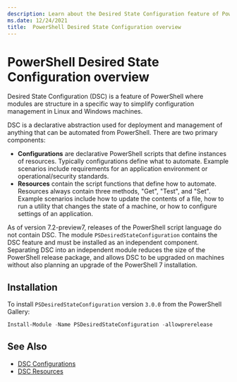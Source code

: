 ```yaml
---
description: Learn about the Desired State Configuration feature of PowerShell including the purpose and when it should be used.
ms.date: 12/24/2021
title:  PowerShell Desired State Configuration overview
---
```


# PowerShell Desired State Configuration overview

Desired State Configuration (DSC) is a feature of PowerShell
where modules are structure in a specific way
to simplify configuration management in Linux and Windows machines.

DSC is a declarative abstraction used for deployment and management of anything
that can be automated from PowerShell.
There are two primary components:

- **Configurations** are declarative PowerShell scripts that
  define instances of resources. Typically configurations define what to automate.
  Example scenarios include requirements for an application environment
  or operational/security standards.
- **Resources** contain the script functions that define how to automate.
  Resources always contain three methods, "Get", "Test", and "Set".
  Example scenarios include how to update the contents of a file,
  how to run a utility that changes the state of a machine,
  or how to configure settings of an application.

As of version 7.2-preview7, releases of the PowerShell script language
do not contain DSC. The module `PSDesiredStateConfiguration` contains the DSC
feature and must be installed as an independent component.
Separating DSC into an independent module reduces the size of the PowerShell
release package, and allows DSC to be upgraded on machines without
also planning an upgrade of the PowerShell 7 installation.

## Installation

To install `PSDesiredStateConfiguration` version `3.0.0`
from the PowerShell Gallery:

```powershell
Install-Module -Name PSDesiredStateConfiguration -allowprerelease
```

## See Also

- [DSC Configurations](/concepts/configurations.md)
- [DSC Resources](/concepts/resources.md)
